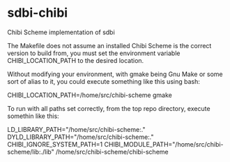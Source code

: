 # sdbi-chibi
Chibi Scheme implementation of sdbi

The Makefile does not assume an installed Chibi Scheme is the correct
version to build from, you must set the environment variable
CHIBI_LOCATION_PATH to the desired location.

Without modifying your environment, with gmake being Gnu Make or some
sort of alias to it, you could execute something like this using bash:

CHIBI_LOCATION_PATH=/home/src/chibi-scheme gmake

To run with all paths set correctly, from the top repo directory,
execute somethin like this:

LD_LIBRARY_PATH="/home/src/chibi-scheme:." DYLD_LIBRARY_PATH="/home/src/chibi-scheme:." CHIBI_IGNORE_SYSTEM_PATH=1 CHIBI_MODULE_PATH="/home/src/chibi-scheme/lib:./lib" /home/src/chibi-scheme/chibi-scheme

